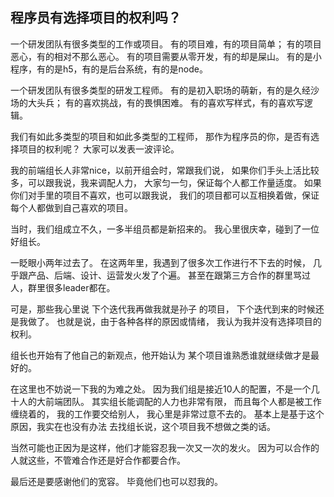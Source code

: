 ## 程序员有选择项目的权利吗？


一个研发团队有很多类型的工作或项目。
有的项目难，有的项目简单；
有的项目恶心，有的相对不那么恶心。
有的项目需要从零开发，有的却是屎山。
有的是小程序，有的是h5，有的是后台系统，有的是node。

一个研发团队有很多类型的研发工程师。
有的是初入职场的萌新，有的是久经沙场的大头兵；
有的喜欢挑战，有的畏惧困难。
有的喜欢写样式，有的喜欢写逻辑。

我们有如此多类型的项目和如此多类型的工程师，
那作为程序员的你，是否有选择项目的权利呢？
大家可以发表一波评论。


我的前端组长人非常nice，以前开组会时，常跟我们说，
如果你们手头上活比较多，可以跟我说，我来调配人力，
大家匀一匀，保证每个人都工作量适度。
如果你们对手里的项目不喜欢，也可以跟我说，
我们的项目都可以互相换着做，保证每个人都做到自己喜欢的项目。


当时，我们组成立不久，一多半组员都是新招来的。
我心里很庆幸，碰到了一位好组长。

一眨眼小两年过去了。
在这两年里，我遇到了很多次工作进行不下去的时候，
几乎跟产品、后端、设计、运营发火发了个遍。
甚至在跟第三方合作的群里骂过人，群里很多leader都在。

可是，那些我心里说 下个迭代我再做我就是孙子 的项目，
下个迭代到来的时候还是我做了。
也就是说，由于各种各样的原因或情绪，
我认为我并没有选择项目的权利。

组长也开始有了他自己的新观点，他开始认为
某个项目谁熟悉谁就继续做才是最好的。

在这里也不妨说一下我的为难之处。
因为我们组是接近10人的配置，不是一个几十人的大前端团队。
其实组长能调配的人力也非常有限，
而且每个人都是被工作缠绕着的，
我的工作要交给别人，
我心里是非常过意不去的。
基本上是基于这个原因，我实在也没有办法
去找组长说，这个项目我不想做之类的话。

当然可能也正因为是这样，他们才能容忍我一次又一次的发火。
因为可以合作的人就这些，不管难合作还是好合作都要合作。

最后还是要感谢他们的宽容。
毕竟他们也可以怼我的。


